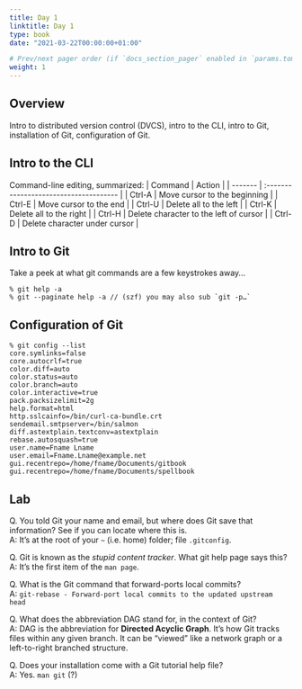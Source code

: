 ```yaml
---
title: Day 1
linktitle: Day 1
type: book
date: "2021-03-22T00:00:00+01:00"

# Prev/next pager order (if `docs_section_pager` enabled in `params.toml`)
weight: 1
---
```


## Overview
Intro to distributed version control (DVCS), intro to the CLI, intro to Git, installation of Git, configuration of Git.

## Intro to the CLI
Command-line editing, summarized:
| Command | Action                                 |
| ------- | :------------------------------------- |
| Ctrl-A  | Move cursor to the beginning           |
| Ctrl-E  | Move cursor to the end                 |
| Ctrl-U  | Delete all to the left                 |
| Ctrl-K  | Delete all to the right                |
| Ctrl-H  | Delete character to the left of cursor |
| Ctrl-D  | Delete character under cursor          |

## Intro to Git
Take a peek at what git commands are a few keystrokes away…
```
% git help -a
% git --paginate help -a // (szf) you may also sub `git -p…`
```

## Configuration of Git

```
% git config --list
core.symlinks=false
core.autocrlf=true
color.diff=auto
color.status=auto
color.branch=auto
color.interactive=true
pack.packsizelimit=2g
help.format=html
http.sslcainfo=/bin/curl-ca-bundle.crt
sendemail.smtpserver=/bin/salmon
diff.astextplain.textconv=astextplain
rebase.autosquash=true
user.name=Fname Lname
user.email=Fname.Lname@example.net
gui.recentrepo=/home/fname/Documents/gitbook
gui.recentrepo=/home/fname/Documents/spellbook
```

## Lab
Q. You told Git your name and email, but where does Git save that information? See if you can locate where this is.  
A: It’s at the root of your `~` (i.e. home) folder; file `.gitconfig`.

Q. Git is known as the _stupid content tracker_. What git help page says this?  
A: It’s the first item of the `man page`.

Q. What is the Git command that forward-ports local commits?  
A: `git-rebase - Forward-port local commits to the updated upstream head`

Q. What does the abbreviation DAG stand for, in the context of Git?  
A: DAG is the abbreviation for **Directed Acyclic Graph**. It’s how Git tracks files within any given branch. It can be “viewed” like a network graph or a left-to-right branched structure.

Q. Does your installation come with a Git tutorial help file?  
A: Yes. `man git` (?)